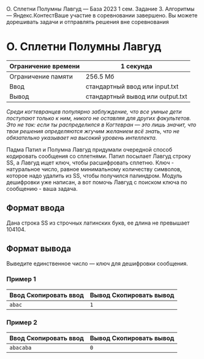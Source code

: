 O. Сплетни Полумны Лавгуд — База 2023 1 сем. Задание 3. Алгоритмы — Яндекс.КонтестВаше участие в соревновании завершено. Вы можете дорешивать задачи и отправлять решения вне соревнования

# O. Сплетни Полумны Лавгуд

| Ограничение времени | 1 секунда |
| --- | --- |
| Ограничение памяти | 256.5 Мб |
| Ввод | стандартный ввод или input.txt |
| Вывод | стандартный вывод или output.txt |

*Среди когтевранцев популярно заблуждение, что все умные дети поступают только к ним, никого не оставляя для других факультетов. Это не так: если ты распределился в Когтевран — это лишь значит, что твои решения определяются жгучим желанием всё знать, что не обязательно указывает на высокий уровень интеллекта.*

Падма Патил и Полумна Лавгуд придумали очередной способ кодировать сообщения со сплетнями. Патил посылает Лавгуд строку SS,
а Лавгуд ищет ключ, чтобы расшифровать сплетню. Ключ - натуральное число, равное минимальному количеству символов, которое надо удалить из SS, чтобы получился палиндром. Модуль дешифровки уже написан, а вот помочь Лавгуд с поиском ключа по сообщению - ваша задача.

## Формат ввода

Дана строка SS из строчных латинских букв, ее длина не превышает 104104.

## Формат вывода

Выведите единственное число — ключ для дешифровки сообщения.

### Пример 1

| Ввод Скопировать ввод | Вывод Скопировать вывод |
| --- | --- |
| `abac ` | `1 ` |

### Пример 2

| Ввод Скопировать ввод | Вывод Скопировать вывод |
| --- | --- |
| `abacaba ` | `0 ` |
